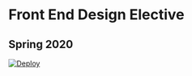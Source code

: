 # Front End Design Elective

## Spring 2020

<a href="https://heroku.com/deploy">
  <img src="https://www.herokucdn.com/deploy/button.svg" alt="Deploy">
</a>
